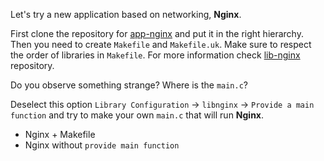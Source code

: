 Let's try a new application based on networking, **Nginx**.

First clone the repository for [app-nginx](https://github.com/unikraft/app-nginx) and put it in the right hierarchy.
Then you need to create `Makefile` and `Makefile.uk`.
Make sure to respect the order of libraries in `Makefile`. For more information check [lib-nginx](https://github.com/unikraft/lib-nginx) repository.

Do you observe something strange? Where is the `main.c`?

Deselect this option `Library Configuration` -> `libnginx` -> `Provide a main function` and try to make your own `main.c` that will run **Nginx**.

* Nginx + Makefile
* Nginx without `provide main function`

